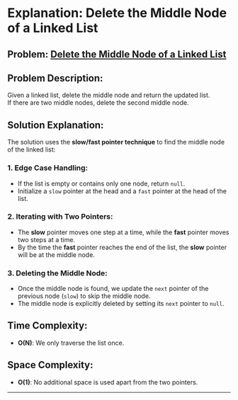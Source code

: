 # **Explanation: Delete the Middle Node of a Linked List**
## **Problem:** [Delete the Middle Node of a Linked List](https://leetcode.com/problems/delete-the-middle-node-of-a-linked-list/description/?envType=study-plan-v2&envId=leetcode-75)

## **Problem Description:**
Given a linked list, delete the middle node and return the updated list.  
If there are two middle nodes, delete the second middle node.


## **Solution Explanation:**
The solution uses the **slow/fast pointer technique** to find the middle node of the linked list:

### 1. **Edge Case Handling:**
   - If the list is empty or contains only one node, return `null`.
   - Initialize a `slow` pointer at the head and a `fast` pointer at the head of the list.

### 2. **Iterating with Two Pointers:**
   - The **slow** pointer moves one step at a time, while the **fast** pointer moves two steps at a time.
   - By the time the **fast** pointer reaches the end of the list, the **slow** pointer will be at the middle node.

### 3. **Deleting the Middle Node:**
   - Once the middle node is found, we update the `next` pointer of the previous node (`slow`) to skip the middle node.
   - The middle node is explicitly deleted by setting its `next` pointer to `null`.


## **Time Complexity:**
- **O(N)**: We only traverse the list once.

## **Space Complexity:**
- **O(1)**: No additional space is used apart from the two pointers.

---
